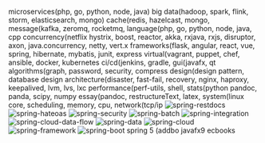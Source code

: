 microservices(php, go, python, node, java)
big data(hadoop, spark, flink, storm, elasticsearch, mongo)
cache(redis, hazelcast, mongo,
message(kafka, zeromq, rocketmq, 
language(php, go, python, node, java, cpp
concurrency(netflix hystrix, boost, reactor, akka, rxjava, rxjs, disruptor, axon, java.concurrency, netty, vert.x
frameworks(flask, angular, react, vue, spring, hibernate, mybatis, junit, express
virtual(vagrant, puppet, chef, ansible, docker, kubernetes
ci/cd(jenkins, gradle, 
gui(javafx, qt
algorithms(graph, password, security, compress
design(design pattern, database design
architecture(disaster, fast-fail, recovery, nginx, haproxy, keepalived, lvm, lvs, lxc
performance(perf-utils, shell, 
stats(python pandoc, panda, scipy, numpy
essay(pandoc, restructureText, latex, 
system(linux core, scheduling, memory, cpu, network(tcp/ip
![spring-restdocs](https://docs.spring.io/spring-restdocs/docs/2.0.0.RELEASE/reference/html5/)
![spring-hateoas](https://projects.spring.io/spring-hateoas/)
![spring-security](https://projects.spring.io/spring-security/)
![spring-batch](https://projects.spring.io/spring-batch/)
![spring-integration](https://projects.spring.io/spring-integration/)
![spring-cloud-data-flow](https://cloud.spring.io/spring-cloud-dataflow/)
![spring-data](https://projects.spring.io/spring-data/)
![spring-cloud](https://projects.spring.io/spring-cloud/)
![spring-framework](https://projects.spring.io/spring-framework/)
![spring-boot](https://projects.spring.io/spring-boot/)
spring 5 (addbo
javafx9 ecbooks
